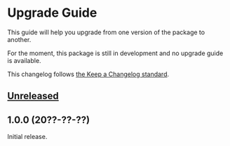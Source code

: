 # Upgrade Guide

This guide will help you upgrade from one version of the package to another.

For the moment, this package is still in development and no upgrade guide is available.

This changelog follows [the Keep a Changelog standard](https://keepachangelog.com).


## [Unreleased](https://github.com/themesberg/flowbite-blade-icons/compare/1.0.0...main)


## 1.0.0 (20??-??-??)

Initial release.
